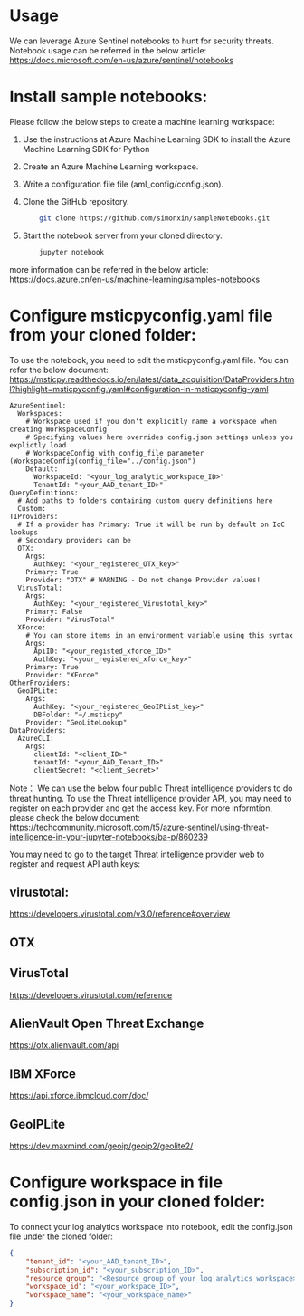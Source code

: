 # Usage
We can leverage Azure Sentinel notebooks to hunt for security threats.
Notebook usage can be referred in the below article: 
https://docs.microsoft.com/en-us/azure/sentinel/notebooks


# Install sample notebooks: 
Please follow the below steps to create a machine learning workspace:
1) Use the instructions at Azure Machine Learning SDK to install the Azure Machine Learning SDK for Python
2) Create an Azure Machine Learning workspace.
3) Write a configuration file file (aml_config/config.json).
4) Clone the GitHub repository.
    ```bash
        git clone https://github.com/simonxin/sampleNotebooks.git
    ````
5) Start the notebook server from your cloned directory.

    ```bash
        jupyter notebook
    ```

more information can be referred in the below article:
https://docs.azure.cn/en-us/machine-learning/samples-notebooks


# Configure msticpyconfig.yaml file from your cloned folder:
To use the notebook, you need to edit the msticpyconfig.yaml file. 
You can refer the below document: 
https://msticpy.readthedocs.io/en/latest/data_acquisition/DataProviders.html?highlight=msticpyconfig.yaml#configuration-in-msticpyconfig-yaml

```sample_file
AzureSentinel:
  Workspaces:
    # Workspace used if you don't explicitly name a workspace when creating WorkspaceConfig
    # Specifying values here overrides config.json settings unless you explictly load
    # WorkspaceConfig with config_file parameter (WorkspaceConfig(config_file="../config.json")
    Default:
      WorkspaceId: "<your_log_analytic_workspace_ID>"
      TenantId: "<your_AAD_tenant_ID>"
QueryDefinitions:
  # Add paths to folders containing custom query definitions here
  Custom:
TIProviders:
  # If a provider has Primary: True it will be run by default on IoC lookups
  # Secondary providers can be
  OTX:
    Args:
      AuthKey: "<your_registered_OTX_key>"
    Primary: True
    Provider: "OTX" # WARNING - Do not change Provider values!
  VirusTotal:
    Args:
      AuthKey: "<your_registered_Virustotal_key>"
    Primary: False
    Provider: "VirusTotal"
  XForce:
    # You can store items in an environment variable using this syntax
    Args:
      ApiID: "<your_registed_xforce_ID>"
      AuthKey: "<your_registered_xforce_key>"
    Primary: True
    Provider: "XForce"
OtherProviders:
  GeoIPLite:
    Args:
      AuthKey: "<your_registered_GeoIPList_key>"
      DBFolder: "~/.msticpy"
    Provider: "GeoLiteLookup"
DataProviders:
  AzureCLI:
    Args:
      clientId: "<client_ID>"
      tenantId: "<your_AAD_Tenant_ID>"
      clientSecret: "<client_Secret>"
```

Note：
We can use the below four public Threat intelligence providers to do threat hunting. To use the Threat intelligence provider API, you may need to register on each provider and get the access key.
For more informtion, please check the below document:  
https://techcommunity.microsoft.com/t5/azure-sentinel/using-threat-intelligence-in-your-jupyter-notebooks/ba-p/860239

You may need to go to the target Threat intelligence provider web to register and request API auth keys: 

## virustotal: 
https://developers.virustotal.com/v3.0/reference#overview

## OTX

## VirusTotal 
https://developers.virustotal.com/reference

## AlienVault Open Threat Exchange 
https://otx.alienvault.com/api

## IBM XForce 
https://api.xforce.ibmcloud.com/doc/

## GeoIPLite
https://dev.maxmind.com/geoip/geoip2/geolite2/



# Configure workspace in file config.json in your cloned folder:  
To connect your log analytics workspace into notebook, edit the config.json file under the cloned folder: 
```config.json
{
    "tenant_id": "<your_AAD_tenant_ID>",
    "subscription_id": "<your_subscription_ID>",
    "resource_group": "<Resource_group_of_your_log_analytics_workspace>",
    "workspace_id": "<your_workspace_ID>",
    "workspace_name": "<your_workspace_name>"
}
```

